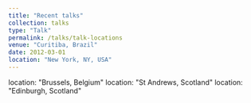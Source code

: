 ```yaml
---
title: "Recent talks"
collection: talks
type: "Talk"
permalink: /talks/talk-locations
venue: "Curitiba, Brazil"
date: 2012-03-01
location: "New York, NY, USA"
---
```


location: "Brussels, Belgium"
location: "St Andrews, Scotland"
location: "Edinburgh, Scotland"